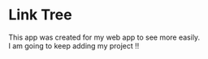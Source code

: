 # Link Tree 

This app was created for my web app to see more easily.  
I am going to keep adding my project !!
